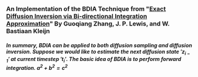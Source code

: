### An Implementation of the BDIA Technique from "[Exact Diffusion Inversion via Bi-directional Integration Approximation](https://arxiv.org/abs/2307.10829)" By Guoqiang Zhang, J. P. Lewis, and W. Bastiaan Kleijn

##### In summary, BDIA can be applied to both diffusion sampling and diffusion inversion. Suppose we would like to estimate the next diffusion state $'z_{i-1}'$ at current timestep $'t_i'$.  The basic idea of BDIA is to perform forward integration. $`a^2 + b^2 = c^2`$
